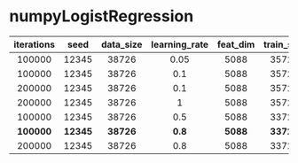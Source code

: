 # numpyLogistRegression

|   iterations    |       seed       |   data_size    | learning_rate |   feat_dim    |  train_size  |  dev_size   |      auc      |
|:---------------:|:----------------:|:--------------:|:-------------:|:-------------:|:------------:|:-----------:|:-------------:|
|     100000      |      12345       |     38726      |     0.05      |     5088      |    35726     |    3000     |    0.9353     | 
|     100000      |      12345       |     38726      |      0.1      |     5088      |    35726     |    3000     |    0.9397     | 
|     200000      |      12345       |     38726      |      0.1      |     5088      |    35726     |    3000     |    0.9437     | 
|     200000      |      12345       |     38726      |       1       |     5088      |    35726     |    3000     |    0.9480     | 
|     100000      |      12345       |     38726      |      0.5      |     5088      |    33726     |    5000     |    0.9492     | 
| <b>100000</b>   |   <b>12345</b>   | <b>38726</b>   |  <b>0.8</b>   | <b>5088</b>   | <b>33726</b> | <b>5000</b> | <b>0.9506</b> | 
|     200000      |      12345       |     38726      |      0.8      |     5088      |    33726     |    5000     |    0.9506     | 

